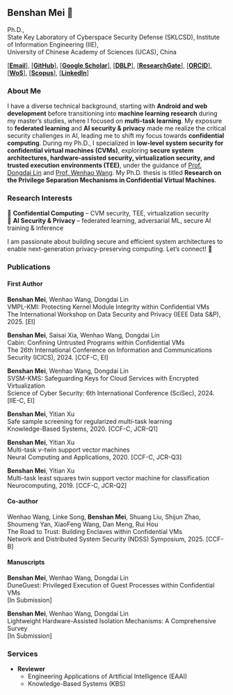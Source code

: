 ## Benshan Mei 👋  

Ph.D., \
State Key Laboratory of Cyberspace Security Defense (SKLCSD), 
Institute of Information Engineering (IIE), \
University of Chinese Academy of Sciences (UCAS), China

[[**Email**](mailto:mbs2021@163.com)], [[**GitHub**](https://github.com/mbs0221)], [[**Google Scholar**](https://scholar.google.com/citations?user=zd0JSI8AAAAJ&hl=zh-CN)], [[**DBLP**](https://dblp1.uni-trier.de/pid/238/7713.html)], [[**ResearchGate**](https://www.researchgate.net/profile/Benshan-Mei)], [[**ORCID**](https://orcid.org/0000-0002-2637-0101)], [[**WoS**](https://webofscience.clarivate.cn/wos/author/record/MTA-4527-2025)], [[**Scopus**](https://www.scopus.com/authid/detail.uri?authorId=57205729009)], [[**LinkedIn**](https://www.linkedin.com/in/%E6%9C%AC%E5%B1%B1-%E6%A2%85-85148831b/)]

### About Me  
I have a diverse technical background, starting with **Android and web development** before transitioning into **machine learning research** during my master’s studies, where I focused on **multi-task learning**. My exposure to **federated learning** and **AI security & privacy** made me realize the critical security challenges in AI, leading me to shift my focus towards **confidential computing**. During my Ph.D., I specialized in **low-level system security for confidential virtual machines (CVMs)**, exploring **secure system architectures, hardware-assisted security, virtualization security, and trusted execution environments (TEE)**, under the guidance of [Prof. Dongdai Lin](https://people.ucas.ac.cn/~ddlin) and [Prof. Wenhao Wang](https://heartever.github.io/). My Ph.D. thesis is titled **Research on the Privilege Separation Mechanisms in Confidential Virtual Machines**.

### Research Interests  
🔹 **Confidential Computing** – CVM security, TEE, virtualization security  
🔹 **AI Security & Privacy** – federated learning, adversarial ML, secure AI training & inference  

I am passionate about building secure and efficient system architectures to enable next-generation privacy-preserving computing. Let’s connect! 🚀  

### Publications

#### First Author

**Benshan Mei**, Wenhao Wang, Dongdai Lin \
VMPL-KMI: Protecting Kernel Module Integrity within Confidential VMs \
The International Workshop on Data Security and Privacy (IEEE Data S\&P), 2025. [EI] 

**Benshan Mei**, Saisai Xia, Wenhao Wang, Dongdai Lin \
Cabin: Confining Untrusted Programs within Confidential VMs \
The 26th International Conference on Information and Communications Security (ICICS), 2024. [CCF-C, EI] 

**Benshan Mei**, Wenhao Wang, Dongdai Lin \
SVSM-KMS: Safeguarding Keys for Cloud Services with Encrypted Virtualization \
Science of Cyber Security: 6th International Conference (SciSec), 2024. [IIE-C, EI] 

**Benshan Mei**, Yitian Xu \
Safe sample screening for regularized multi-task learning \
Knowledge-Based Systems, 2020. [CCF-C, JCR-Q1] 

**Benshan Mei**, Yitian Xu \
Multi-task $\nu$-twin support vector machines \
Neural Computing and Applications, 2020. [CCF-C, JCR-Q3] 

**Benshan Mei**, Yitian Xu \
Multi-task least squares twin support vector machine for classification \
Neurocomputing, 2019. [CCF-C, JCR-Q2] 

#### Co-author

Wenhao Wang, Linke Song, **Benshan Mei**, Shuang Liu, Shijun Zhao, Shoumeng Yan, XiaoFeng Wang, Dan Meng, Rui Hou \
The Road to Trust: Building Enclaves within Confidential VMs \
Network and Distributed System Security (NDSS) Symposium, 2025. [CCF-B] 

#### Manuscripts

**Benshan Mei**, Wenhao Wang, Dongdai Lin \
DuneGuest: Privileged Execution of Guest Processes within Confidential VMs \
[In Submission]

**Benshan Mei**, Wenhao Wang, Dongdai Lin \
Lightweight Hardware-Assisted Isolation Mechanisms: A Comprehensive Survey \
[In Submission]

### Services

- **Reviewer**
  - Engineering Applications of Artificial Intelligence (EAAI)
  - Knowledge-Based Systems (KBS)
